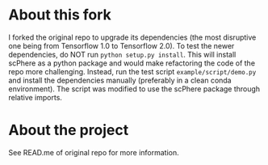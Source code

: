 # About this fork

I forked the original repo to upgrade its dependencies (the most disruptive one being from Tensorflow 1.0 to Tensorflow 2.0).
To test the newer dependencies, do NOT run `python setup.py install`. This will install scPhere as a python package and would make 
refactoring the code of the repo more challenging. Instead, run the test script `example/script/demo.py` and install the dependencies manually (preferably in a clean conda environment). The script was modified to use the scPhere package through relative imports.

# About the project

See READ.me of original repo for more information.
